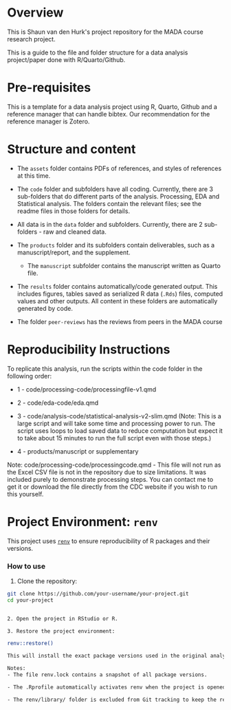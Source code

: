 # Overview

This is Shaun van den Hurk's project repository for the MADA course research project.


This is a guide to the file and folder structure for a data analysis project/paper done with R/Quarto/Github. 


# Pre-requisites

This is a template for a data analysis project using R, Quarto, Github and a reference manager that can handle bibtex. Our recommendation for the reference manager is Zotero.


# Structure and content

* The `assets` folder contains PDFs of references, and styles of references at this time.

* The `code` folder and subfolders have all coding. Currently, there are 3 sub-folders that do different parts of the analysis. Processing, EDA and Statistical analysis. The folders contain the relevant files; see the readme files in those folders for details.

* All data is in the `data` folder and subfolders. Currently, there are 2 sub-folders - raw and cleaned data.

* The `products` folder and its subfolders contain deliverables, such as a manuscript/report, and the supplement. 
  - The  `manuscript` subfolder contains the manuscript written as Quarto file. 

* The `results` folder contains automatically/code generated output. This includes figures, tables saved as serialized R data (`.Rds`) files, computed values and other outputs. All content in these folders are automatically generated by code.

* The folder `peer-reviews` has the reviews from peers in the MADA course

# Reproducibility Instructions

To replicate this analysis, run the scripts within the code folder in the following order:

- 1 - code/processing-code/processingfile-v1.qmd

- 2 - code/eda-code/eda.qmd

- 3 - code/analysis-code/statistical-analysis-v2-slim.qmd (Note: This is a large script and will take some time and processing power to run. The script uses loops to load saved data to reduce computation but expect it to take about 15 minutes to run the full script even with those steps.)

- 4 - products/manuscript or supplementary


Note:
code/processing-code/processingcode.qmd - This file will not run as the Excel CSV file is not in the repository due to size limitations. It was included purely to demonstrate processing steps. You can contact me to get it or download the file directly from the CDC website if you wish to run this yourself.



# Project Environment: `renv`

This project uses [`renv`](https://rstudio.github.io/renv/) to ensure reproducibility of R packages and their versions.

### How to use

1. Clone the repository:

```bash
git clone https://github.com/your-username/your-project.git
cd your-project


2. Open the project in RStudio or R.

3. Restore the project environment:

renv::restore()

This will install the exact package versions used in the original analysis.

Notes:
- The file renv.lock contains a snapshot of all package versions.

- The .Rprofile automatically activates renv when the project is opened.

- The renv/library/ folder is excluded from Git tracking to keep the repository lightweight.

